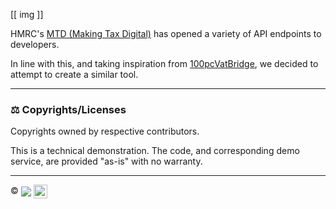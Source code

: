 [[ img ]]

HMRC's [MTD (Making Tax Digital)](https://www.gov.uk/guidance/making-tax-digital-for-vat) has opened a variety of API endpoints to developers.

In line with this, and taking inspiration from [100pcVatBridge](http://www.comsci.co.uk/100PcVatFreeBridge.html), we decided to attempt to create a similar tool. 

---

### ⚖️ Copyrights/Licenses

Copyrights owned by respective contributors.

This is a technical demonstration. The code, and corresponding demo service, are provided "as-is" with no warranty.

---

©️ <a href="http://www.frontlineutilities.co.uk" title="Frontline Utilities LTD"><img src="https://i.imgur.com/xwejn02.jpg" align="absmiddle" /></a> <a href="https://www.github.com/richpeck" title="Richard Peck"><img src="https://avatars2.githubusercontent.com/u/1104431?v=3&s=460" height="22" align="absmiddle" /></a>
